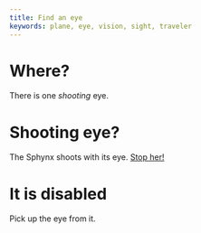 ```yaml
---
title: Find an eye
keywords: plane, eye, vision, sight, traveler
---
```


# Where?
There is one _shooting_ eye.

# Shooting eye?
The Sphynx shoots with its eye. [Stop her!](130-sphynx.md)

# It is disabled
Pick up the eye from it.
